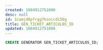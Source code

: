 ```yaml
---
created: 1684912751000
desc: null
id: 1camjd0pfrgg7ksnccdi56g
title: GEN_TICKET_ARTICULOS_ID
updated: 1684912751000
---
```


```sql
CREATE GENERATOR GEN_TICKET_ARTICULOS_ID;
```